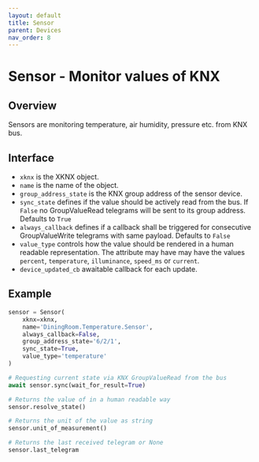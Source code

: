 ```yaml
---
layout: default
title: Sensor
parent: Devices
nav_order: 8
---
```


# [](#header-1)Sensor - Monitor values of KNX

## [](#header-2)Overview

Sensors are monitoring temperature, air humidity, pressure etc. from KNX bus.

## [](#header-2)Interface

- `xknx` is the XKNX object.
- `name` is the name of the object.
- `group_address_state` is the KNX group address of the sensor device.
- `sync_state` defines if the value should be actively read from the bus. If `False` no GroupValueRead telegrams will be sent to its group address. Defaults to `True`
- `always_callback` defines if a callback shall be triggered for consecutive GroupValueWrite telegrams with same payload. Defaults to `False`
- `value_type` controls how the value should be rendered in a human readable representation. The attribute may have may have the values `percent`, `temperature`, `illuminance`, `speed_ms` or `current`.
- `device_updated_cb` awaitable callback for each update.

## [](#header-2)Example

```python
sensor = Sensor(
    xknx=xknx,
    name='DiningRoom.Temperature.Sensor',
    always_callback=False,
    group_address_state='6/2/1',
    sync_state=True,
    value_type='temperature'
)

# Requesting current state via KNX GroupValueRead from the bus
await sensor.sync(wait_for_result=True)

# Returns the value of in a human readable way
sensor.resolve_state()

# Returns the unit of the value as string
sensor.unit_of_measurement()

# Returns the last received telegram or None
sensor.last_telegram
```
